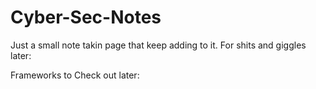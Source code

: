 # Cyber-Sec-Notes

Just a small note takin page that keep adding to it. For shits and giggles later:

Frameworks to Check out later:


